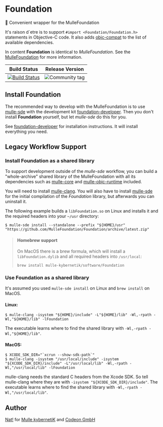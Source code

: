 # Foundation

💍 Convenient wrapper for the MulleFoundation

It's raison d´etre is to support `#import <Foundation/Foundation.h>`
statements in Objective-C code. It also adds
[objc-compat](//github.com/MulleFoundation/objc-compat) to the list of
available dependencies.

In content **Foundation** is identical to *MulleFoundation*. See the
[MulleFoundation](//github.com/MulleFoundation/MulleFoundation)
for more information.


Build Status | Release Version
-------------|-----------------------------------
[![Build Status](https://travis-ci.org/MulleFoundation/Foundation.svg)](https://travis-ci.org/MulleFoundation/Foundation) | ![Community tag](https://img.shields.io/github/tag/MulleFoundation/Foundation.svg)


## Install Foundation

The recommended way to develop with the MulleFoundation is to use [mulle-sde](//github.com/mulle-sde) with the development kit [foundation-developer](//github.com/mulle-objc/foundation-developer).
Then you don't install **Foundation** yourself, but let *mulle-sde* do this for
you.

See [foundation-developer](//github.com/mulle-objc/foundation-developer)
for installation instructions. It will install everything you need.


## Legacy Workflow Support

### Install Foundation as a shared library

To support development outside of the *mulle-sde* workflow, you can
build a "whole-archive" shared library of the MulleFoundation with all its
 dependencies such as [mulle-core](//github.com/mulle-core) and
 [mulle-objc-runtime](//github.com/mulle-objc-runtime) included.

You will need to install [mulle-clang](//github.com/mulle-objc/foundation-developer).
You will also have to install [mulle-sde](//github.com/mulle-objc/foundation-developer)
for the initial compilation of the *Foundation* library, but afterwards you can uninstall it.

The following example builds a `libFoundation.so` on Linux and installs it and the required headers
into your `~/usr` directory:

```
$ mulle-sde install --standalone --prefix "${HOME}/usr" "https://github.com/MulleFoundation/Foundation/archive/latest.zip"
```

> #### Homebrew support
>
> On MacOS there is a brew formula, which will install a
 `libFoundation.dylib` and all required headers into `/usr/local`:
>
> ```
> brew install mulle-kybernetik/software/Foundation
> ```


### Use Foundation as a shared library

It's assumed you used `mulle-sde install` on Linux and `brew install` on MacOS.

#### Linux:

```
$ mulle-clang -isystem "${HOME}/include" -L"${HOME}/lib" -Wl,-rpath -Wl,"${HOME}/lib" -lFoundation
```

The executable learns where to find the shared library with `-Wl,-rpath -Wl,"${HOME}/lib"`.


#### MacOS:

```
$ XCODE_SDK_DIR="`xcrun --show-sdk-path`"
$ mulle-clang -isystem "/usr/local/include" -isystem "${XCODE_SDK_DIR}/include" -L"/usr/local/lib" -Wl,-rpath -Wl,"/usr/local/lib" -lFoundation
```

mulle-clang needs the standard C headers from the Xcode SDK. So tell mulle-clang where they are with
`-isystem "${XCODE_SDK_DIR}/include"`.
The executable learns where to find the shared library with `-Wl,-rpath -Wl,"/usr/local/lib"`.


## Author

[Nat!](//www.mulle-kybernetik.com/weblog) for
[Mulle kybernetiK](//www.mulle-kybernetik.com) and
[Codeon GmbH](//www.codeon.de)
